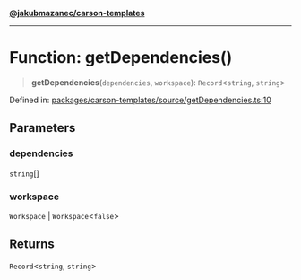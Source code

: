 [**@jakubmazanec/carson-templates**](../README.md)

---

# Function: getDependencies()

> **getDependencies**(`dependencies`, `workspace`): `Record`\<`string`, `string`\>

Defined in:
[packages/carson-templates/source/getDependencies.ts:10](https://github.com/jakubmazanec/tools/blob/d8ee2855cc8c253cbcc5c4d49e7356ff8450cbde/packages/carson-templates/source/getDependencies.ts#L10)

## Parameters

### dependencies

`string`[]

### workspace

`Workspace` | `Workspace`\<`false`\>

## Returns

`Record`\<`string`, `string`\>
